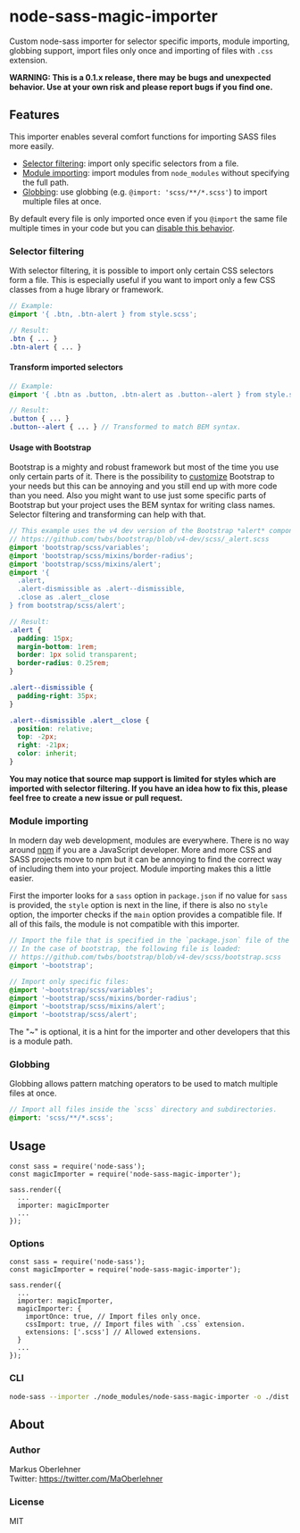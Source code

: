 # node-sass-magic-importer
Custom node-sass importer for selector specific imports, module importing,
globbing support, import files only once and importing of files with `.css`
extension.

**WARNING: This is a 0.1.x release, there may be bugs and unexpected behavior.
Use at your own risk and please report bugs if you find one.**

## Features
This importer enables several comfort functions for importing SASS files more
easily.
- [Selector filtering](#selector-filtering): import only specific selectors
  from a file.
- [Module importing](#module-importing): import modules from `node_modules`
  without specifying the full path.
- [Globbing](#globbing): use globbing (e.g. `@import: 'scss/**/*.scss'`) to
  import multiple files at once.

By default every file is only imported once even if you `@import` the same file
multiple times in your code but you can [disable this behavior](#options).

### Selector filtering
With selector filtering, it is possible to import only certain CSS selectors
form a file. This is especially useful if you want to import only a few CSS
classes from a huge library or framework.

```scss
// Example:
@import '{ .btn, .btn-alert } from style.scss';
```
```scss
// Result:
.btn { ... }
.btn-alert { ... }
```

#### Transform imported selectors
```scss
// Example:
@import '{ .btn as .button, .btn-alert as .button--alert } from style.scss';
```
```scss
// Result:
.button { ... }
.button--alert { ... } // Transformed to match BEM syntax.
```

#### Usage with Bootstrap
Bootstrap is a mighty and robust framework but most of the time you use only
certain parts of it. There is the possibility to [customize](http://getbootstrap.com/customize/)
Bootstrap to your needs but this can be annoying and you still end up with more
code than you need. Also you might want to use just some specific parts of
Bootstrap but your project uses the BEM syntax for writing class names. Selector
filtering and transforming can help with that.

```scss
// This example uses the v4 dev version of the Bootstrap *alert* component:
// https://github.com/twbs/bootstrap/blob/v4-dev/scss/_alert.scss
@import 'bootstrap/scss/variables';
@import 'bootstrap/scss/mixins/border-radius';
@import 'bootstrap/scss/mixins/alert';
@import '{
  .alert,
  .alert-dismissible as .alert--dismissible,
  .close as .alert__close
} from bootstrap/scss/alert';
```
```scss
// Result:
.alert {
  padding: 15px;
  margin-bottom: 1rem;
  border: 1px solid transparent;
  border-radius: 0.25rem;
}

.alert--dismissible {
  padding-right: 35px;
}

.alert--dismissible .alert__close {
  position: relative;
  top: -2px;
  right: -21px;
  color: inherit;
}
```

**You may notice that source map support is limited for styles which are
imported with selector filtering. If you have an idea how to fix this, please
feel free to create a new issue or pull request.**

### Module importing
In modern day web development, modules are everywhere. There is no way around
[npm](https://www.npmjs.com/) if you are a JavaScript developer. More and more
CSS and SASS projects move to npm but it can be annoying to find the correct
way of including them into your project. Module importing makes this a little
easier.

First the importer looks for a `sass` option in `package.json` if no value for
`sass` is provided, the `style` option is next in the line, if there is also no
`style` option, the importer checks if the `main` option provides a compatible
file. If all of this fails, the module is not compatible with this importer.

```scss
// Import the file that is specified in the `package.json` file of the module.
// In the case of bootstrap, the following file is loaded:
// https://github.com/twbs/bootstrap/blob/v4-dev/scss/bootstrap.scss
@import '~bootstrap';
```
```scss
// Import only specific files:
@import '~bootstrap/scss/variables';
@import '~bootstrap/scss/mixins/border-radius';
@import '~bootstrap/scss/mixins/alert';
@import '~bootstrap/scss/alert';
```

The "~" is optional, it is a hint for the importer and other developers that
this is a module path.

### Globbing
Globbing allows pattern matching operators to be used to match multiple files at
once.

```scss
// Import all files inside the `scss` directory and subdirectories.
@import: 'scss/**/*.scss';
```

## Usage
```node
const sass = require('node-sass');
const magicImporter = require('node-sass-magic-importer');

sass.render({
  ...
  importer: magicImporter
  ...
});
```

### Options
```node
const sass = require('node-sass');
const magicImporter = require('node-sass-magic-importer');

sass.render({
  ...
  importer: magicImporter,
  magicImporter: {
    importOnce: true, // Import files only once.
    cssImport: true, // Import files with `.css` extension.
    extensions: ['.scss'] // Allowed extensions.
  }
  ...
});
```

### CLI
```bash
node-sass --importer ./node_modules/node-sass-magic-importer -o ./dist ./src/index.scss
```

## About
### Author
Markus Oberlehner  
Twitter: https://twitter.com/MaOberlehner

### License
MIT
